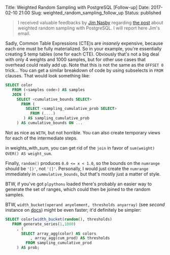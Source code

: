 Title: Weighted Random Sampling with PostgreSQL [Follow-up]
Date: 2017-02-10 21:00
Slug: weighted_random_sampling_follow_up
Status: published

> I received valuable feedbacks by [Jim Nasby](https://www.linkedin.com/in/decibel/) regarding [the post](http://www.marcosantoni.com/2016/08/23/weighted-random-sampling-with-postgresql.html) about weighted random sampling with PostgreSQL. I will report here Jim's email.

Sadly, Common Table Expressions (CTE)s are *insanely* expensive, because
each one must be fully materialized. So in your example, you're
essentially creating 5 temp tables (one for each CTE). Obviously that's
not a big deal with only 4 weights and 1000 samples, but for other use
cases that overhead could really add up. Note that this is not the same
as the `OFFSET 0` trick...
You can get a similar breakdown of code by using subselects in `FROM`
clauses. That would look something like:

```sql
SELECT color
   FROM (<samples code>) AS samples
   JOIN (
     SELECT <cumulative_bounds SELECT>
       FROM (
         SELECT <sampling_cumulative_prob SELECT>
           FROM (....)
        ) AS sampling_cumulative_prob
     ) AS cumulative_bounds ON ...
```

Not as nice as `WITH`, but not horrible. You can also create temporary
views for each of the intermediate steps.

in weights_with_sum, you can get rid of the `join` in favor of `sum(weight)
OVER() AS weight_sum`.

Finally, `random()` produces `0.0 <= x < 1.0`, so the bounds on the `numrange`
should be `'[)'`, not `'(]'`. Personally, I would just create the `numrange`
immediately in `cummulative_bounds`, but that's mostly just a matter of style.

BTW, if you've got `plpythonu` loaded there's probably an easier way to
generate the set of ranges, which could then be joined to the random
samples.

BTW, `width_bucket(operand anyelement, thresholds anyarray)` (see *second*
instance on [docs](https://www.postgresql.org/docs/current/static/functions-math.html))
might be even faster; it'd definitely be simpler:

```sql
SELECT color[width_bucket(random(), thresholds)
   FROM generate_series(1,1000)
     , (
       SELECT array_agg(color) AS colors
           , array_agg(cum_prod) AS thresholds
         FROM sampling_cumulative_prod
     ) AS prob;
```
